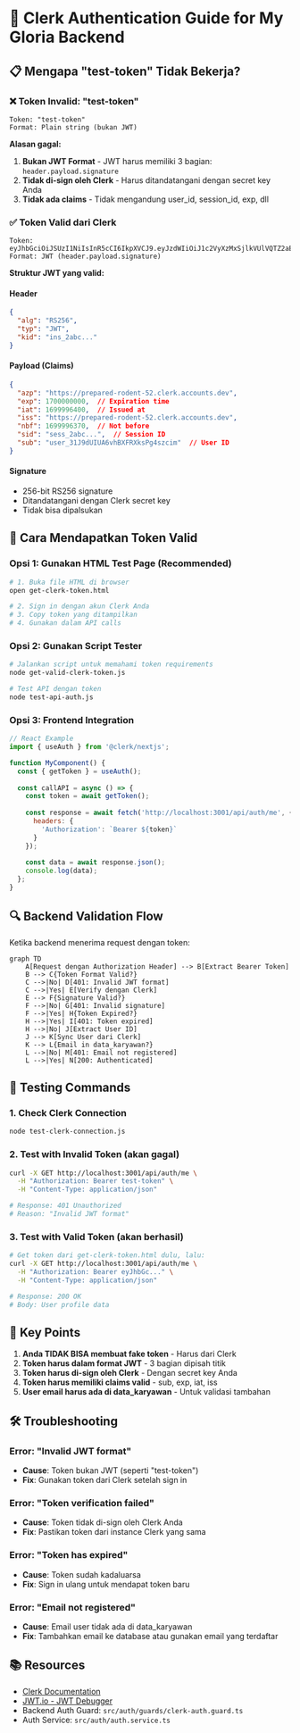# 🔐 Clerk Authentication Guide for My Gloria Backend

## 📋 Mengapa "test-token" Tidak Bekerja?

### ❌ Token Invalid: "test-token"
```
Token: "test-token"
Format: Plain string (bukan JWT)
```

**Alasan gagal:**
1. **Bukan JWT Format** - JWT harus memiliki 3 bagian: `header.payload.signature`
2. **Tidak di-sign oleh Clerk** - Harus ditandatangani dengan secret key Anda
3. **Tidak ada claims** - Tidak mengandung user_id, session_id, exp, dll

### ✅ Token Valid dari Clerk
```
Token: eyJhbGciOiJSUzI1NiIsInR5cCI6IkpXVCJ9.eyJzdWIiOiJ1c2VyXzMxSjlkVUlVQTZ2aEJYRlJYa3NQZzRzemNpbSIsImV4cCI6MTcwMDAwMDAwMH0.signature
Format: JWT (header.payload.signature)
```

**Struktur JWT yang valid:**

#### Header
```json
{
  "alg": "RS256",
  "typ": "JWT",
  "kid": "ins_2abc..."
}
```

#### Payload (Claims)
```json
{
  "azp": "https://prepared-rodent-52.clerk.accounts.dev",
  "exp": 1700000000,  // Expiration time
  "iat": 1699996400,  // Issued at
  "iss": "https://prepared-rodent-52.clerk.accounts.dev",
  "nbf": 1699996370,  // Not before
  "sid": "sess_2abc...",  // Session ID
  "sub": "user_31J9dUIUA6vhBXFRXksPg4szcim"  // User ID
}
```

#### Signature
- 256-bit RS256 signature
- Ditandatangani dengan Clerk secret key
- Tidak bisa dipalsukan

## 🚀 Cara Mendapatkan Token Valid

### Opsi 1: Gunakan HTML Test Page (Recommended)
```bash
# 1. Buka file HTML di browser
open get-clerk-token.html

# 2. Sign in dengan akun Clerk Anda
# 3. Copy token yang ditampilkan
# 4. Gunakan dalam API calls
```

### Opsi 2: Gunakan Script Tester
```bash
# Jalankan script untuk memahami token requirements
node get-valid-clerk-token.js

# Test API dengan token
node test-api-auth.js
```

### Opsi 3: Frontend Integration
```javascript
// React Example
import { useAuth } from '@clerk/nextjs';

function MyComponent() {
  const { getToken } = useAuth();
  
  const callAPI = async () => {
    const token = await getToken();
    
    const response = await fetch('http://localhost:3001/api/auth/me', {
      headers: {
        'Authorization': `Bearer ${token}`
      }
    });
    
    const data = await response.json();
    console.log(data);
  };
}
```

## 🔍 Backend Validation Flow

Ketika backend menerima request dengan token:

```mermaid
graph TD
    A[Request dengan Authorization Header] --> B[Extract Bearer Token]
    B --> C{Token Format Valid?}
    C -->|No| D[401: Invalid JWT format]
    C -->|Yes| E[Verify dengan Clerk]
    E --> F{Signature Valid?}
    F -->|No| G[401: Invalid signature]
    F -->|Yes| H{Token Expired?}
    H -->|Yes| I[401: Token expired]
    H -->|No| J[Extract User ID]
    J --> K[Sync User dari Clerk]
    K --> L{Email in data_karyawan?}
    L -->|No| M[401: Email not registered]
    L -->|Yes| N[200: Authenticated]
```

## 🧪 Testing Commands

### 1. Check Clerk Connection
```bash
node test-clerk-connection.js
```

### 2. Test with Invalid Token (akan gagal)
```bash
curl -X GET http://localhost:3001/api/auth/me \
  -H "Authorization: Bearer test-token" \
  -H "Content-Type: application/json"

# Response: 401 Unauthorized
# Reason: "Invalid JWT format"
```

### 3. Test with Valid Token (akan berhasil)
```bash
# Get token dari get-clerk-token.html dulu, lalu:
curl -X GET http://localhost:3001/api/auth/me \
  -H "Authorization: Bearer eyJhbGc..." \
  -H "Content-Type: application/json"

# Response: 200 OK
# Body: User profile data
```

## 📌 Key Points

1. **Anda TIDAK BISA membuat fake token** - Harus dari Clerk
2. **Token harus dalam format JWT** - 3 bagian dipisah titik
3. **Token harus di-sign oleh Clerk** - Dengan secret key Anda
4. **Token harus memiliki claims valid** - sub, exp, iat, iss
5. **User email harus ada di data_karyawan** - Untuk validasi tambahan

## 🛠️ Troubleshooting

### Error: "Invalid JWT format"
- **Cause**: Token bukan JWT (seperti "test-token")
- **Fix**: Gunakan token dari Clerk setelah sign in

### Error: "Token verification failed"
- **Cause**: Token tidak di-sign oleh Clerk Anda
- **Fix**: Pastikan token dari instance Clerk yang sama

### Error: "Token has expired"
- **Cause**: Token sudah kadaluarsa
- **Fix**: Sign in ulang untuk mendapat token baru

### Error: "Email not registered"
- **Cause**: Email user tidak ada di data_karyawan
- **Fix**: Tambahkan email ke database atau gunakan email yang terdaftar

## 📚 Resources

- [Clerk Documentation](https://clerk.com/docs)
- [JWT.io - JWT Debugger](https://jwt.io)
- Backend Auth Guard: `src/auth/guards/clerk-auth.guard.ts`
- Auth Service: `src/auth/auth.service.ts`